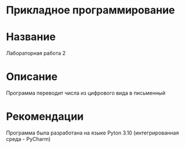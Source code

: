 # Прикладное программирование
# Название
Лабораторная работа 2
# Описание
Программа переводит числа из цифрового вида в письменный
# Рекомендации
Программа была разработана на языке Pyton 3.10 (интегрированная среда - PyCharm)
